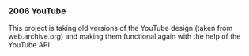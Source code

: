 ### 2006 YouTube

This project is taking old versions of the YouTube design (taken from web.archive.org) and making them functional again with the help of the YouTube API.
